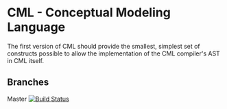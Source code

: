 # CML - Conceptual Modeling Language

The first version of CML should provide the smallest, simplest set of constructs possible to allow the implementation of the CML compiler's AST in CML itself.

## Branches

Master [![Build Status](https://travis-ci.com/quenio/cml.svg?token=zPDmYpz7KxPsqqgLP9nq&branch=master)](https://travis-ci.com/quenio/cml)
